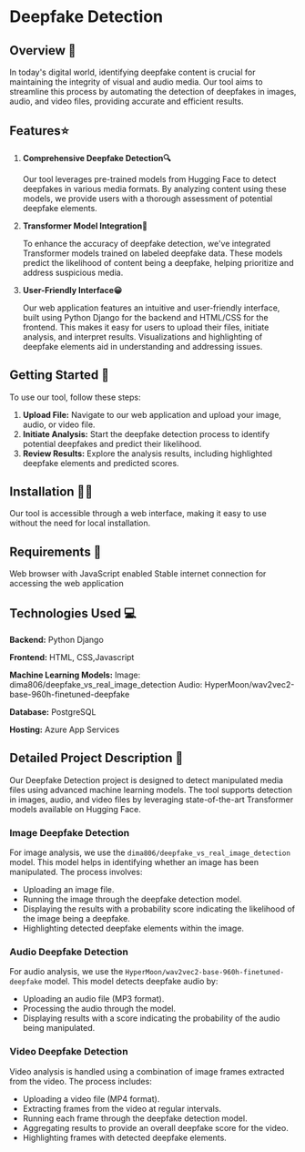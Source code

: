 # Deepfake Detection

## Overview 🔭
In today's digital world, identifying deepfake content is crucial for maintaining the integrity of visual and audio media. Our tool aims to streamline this process by automating the detection of deepfakes in images, audio, and video files, providing accurate and efficient results.

## Features⭐️

1. **Comprehensive Deepfake Detection🔍**

   Our tool leverages pre-trained models from Hugging Face to detect deepfakes in various media formats. By analyzing content using these models, we provide users with a thorough assessment of potential deepfake elements.

2. **Transformer Model Integration🤗**

   To enhance the accuracy of deepfake detection, we've integrated Transformer models trained on labeled deepfake data. These models predict the likelihood of content being a deepfake, helping prioritize and address suspicious media.

3. **User-Friendly Interface😀**

   Our web application features an intuitive and user-friendly interface, built using Python Django for the backend and HTML/CSS for the frontend. This makes it easy for users to upload their files, initiate analysis, and interpret results. Visualizations and highlighting of deepfake elements aid in understanding and addressing issues.

## Getting Started 🚀

To use our tool, follow these steps:

1. **Upload File:** Navigate to our web application and upload your image, audio, or video file.
2. **Initiate Analysis:** Start the deepfake detection process to identify potential deepfakes and predict their likelihood.
3. **Review Results:** Explore the analysis results, including highlighted deepfake elements and predicted scores.

## Installation 🔨🔧

Our tool is accessible through a web interface, making it easy to use without the need for local installation.

## Requirements 🔧
Web browser with JavaScript enabled Stable internet connection for accessing the web application

## Technologies Used 💻
**Backend:** Python Django

**Frontend:** HTML, CSS,Javascript

**Machine Learning Models:** 
Image: dima806/deepfake_vs_real_image_detection
Audio: HyperMoon/wav2vec2-base-960h-finetuned-deepfake

**Database:** PostgreSQL

**Hosting:** Azure App Services

## Detailed Project Description 📜

Our Deepfake Detection project is designed to detect manipulated media files using advanced machine learning models. The tool supports detection in images, audio, and video files by leveraging state-of-the-art Transformer models available on Hugging Face.

### Image Deepfake Detection

For image analysis, we use the `dima806/deepfake_vs_real_image_detection` model. This model helps in identifying whether an image has been manipulated. The process involves:
- Uploading an image file.
- Running the image through the deepfake detection model.
- Displaying the results with a probability score indicating the likelihood of the image being a deepfake.
- Highlighting detected deepfake elements within the image.

### Audio Deepfake Detection

For audio analysis, we use the `HyperMoon/wav2vec2-base-960h-finetuned-deepfake` model. This model detects deepfake audio by:
- Uploading an audio file (MP3 format).
- Processing the audio through the model.
- Displaying results with a score indicating the probability of the audio being manipulated.

### Video Deepfake Detection

Video analysis is handled using a combination of image frames extracted from the video. The process includes:
- Uploading a video file (MP4 format).
- Extracting frames from the video at regular intervals.
- Running each frame through the deepfake detection model.
- Aggregating results to provide an overall deepfake score for the video.
- Highlighting frames with detected deepfake elements.
